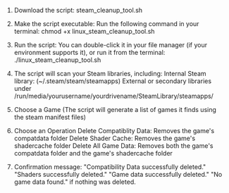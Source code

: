 1. Download the script:
steam_cleanup_tool.sh

2. Make the script executable:
Run the following command in your terminal: chmod +x linux_steam_cleanup_tool.sh

3. Run the script:
You can double-click it in your file manager (if your environment supports it), or run it from the terminal:
./linux_steam_cleanup_tool.sh

4. The script will scan your Steam libraries, including:
Internal Steam library: (~/.steam/steam/steamapps)
External or secondary libraries under /run/media/yourusername/yourdrivename/SteamLibrary/steamapps/

5. Choose a Game (The script will generate a list of games it finds using the steam manifest files)

6. Choose an Operation
   Delete Compatiblity Data: Removes the game's compatdata folder
   Delete Shader Cache: Removes the game's shadercache folder
   Delete All Game Data: Removes both the game's compatdata folder and the game's shadercache folder
   
7. Confirmation message:
   "Compatibility Data successfully deleted."
   "Shaders successfully deleted."
   "Game data successfully deleted."
   "No game data found." if nothing was deleted.
